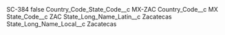 <?xml version="1.0" encoding="UTF-8"?>
<CustomMetadata xmlns="http://soap.sforce.com/2006/04/metadata" xmlns:xsi="http://www.w3.org/2001/XMLSchema-instance" xmlns:xsd="http://www.w3.org/2001/XMLSchema">
    <label>SC-384</label>
    <protected>false</protected>
    <values>
        <field>Country_Code_State_Code__c</field>
        <value xsi:type="xsd:string">MX-ZAC</value>
    </values>
    <values>
        <field>Country_Code__c</field>
        <value xsi:type="xsd:string">MX</value>
    </values>
    <values>
        <field>State_Code__c</field>
        <value xsi:type="xsd:string">ZAC</value>
    </values>
    <values>
        <field>State_Long_Name_Latin__c</field>
        <value xsi:type="xsd:string">Zacatecas</value>
    </values>
    <values>
        <field>State_Long_Name_Local__c</field>
        <value xsi:type="xsd:string">Zacatecas</value>
    </values>
</CustomMetadata>
